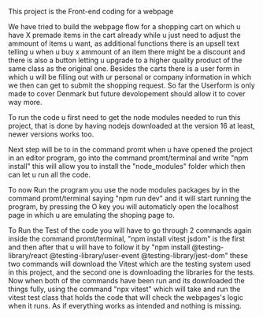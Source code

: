 This project is the Front-end coding for a webpage

We have tried to build the webpage flow for a shopping cart on which u have X premade items in the cart already while u just need to adjust the ammount of items u want, as additional functions there is an upsell text telling u when u buy x ammount of an item there might be a discount and there is also a button letting u upgrade to a higher quality product of the same class as the original one.
Besides the carts there is a user form in which u will be filling out with ur personal or company information in which we then can get to submit the shopping request. So far the Userform is only made to cover Denmark but future devolopement should allow it to cover way more.

To run the code u first need to get the node modules needed to run this project, that is done by having nodejs downloaded at the version 16 at least, newer versions works too.

Next step will be to in the command promt when u have opened the project in an editor program, go into the command promt/terminal and write "npm install" this will allow you to install the "node_modules" folder which then can let u run all the code.

To now Run the program you use the node modules packages by in the command promt/terminal saying "npm run dev" and it will start running the program, by pressing the O key you will automaticly open the localhost page in which u are emulating the shoping page to.

To Run the Test of the code you will have to go through 2 commands again inside the command promt/terminal, "npm install vitest jsdom" is the first and then after that u will have to follow it by "npm install @testing-library/react @testing-library/user-event @testing-library/jest-dom" these two commands will download the Vitest which are the testing system used in this project, and the second one is downloading the libraries for the tests. Now when both of the commands have been run and its downloaded the things fully, using the command "npx vitest" which will take and run the vitest test class that holds the code that will check the webpages's logic when it runs. As if everything works as intended and nothing is missing.